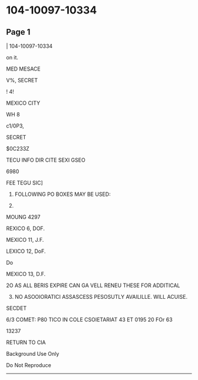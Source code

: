 # 104-10097-10334

## Page 1

| 104-10097-10334

on it.

MED MESACE

V%, SECRET

! 4!

MEXICO CITY

WH 8

c1/0P3,

SECRET

$0C233Z

TECU INFO DIR CITE SEXI GSEO

6980

FEE TEGU SIC]

1. FOLLOWING PO BOXES MAY BE USED:

3.

MOUNG 4297

REXICO 6, DOF.

MEXICO 11, J.F.

LEXICO 12, DoF.

Do

MEXICO 13, D.F.

2O AS ALL BERIS EXPIRE CAN GA VELL RENEU THESE FOR ADDITICAL

3. NO ASOOIORATICI ASSASCESS PESOSUTLY AVAILILLE. WILL ACUISE.

SECDET

6/3 COMET: P80 TICO IN COLE CSOIETARIAT 43 ET 0195 20 FOr 63

13237

RETURN TO CIA

Background Use Only

Do Not Reproduce

---

